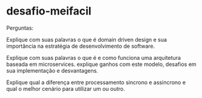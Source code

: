 # desafio-meifacil

Perguntas:

Explique com suas palavras o que é domain driven design e sua importância na estratégia de desenvolvimento de software.


Explique com suas palavras o que é e como funciona uma arquitetura baseada em microservices. explique ganhos com este modelo, desafios em sua implementação e desvantagens.


Explique qual a diferença entre processamento sincrono e assincrono e qual o melhor cenário para utilizar um ou outro.
